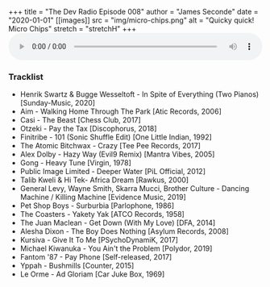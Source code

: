 +++
title = "The Dev Radio Episode 008"
author = "James Seconde"
date = "2020-01-01"
[[images]]
  src = "img/micro-chips.png"
  alt = "Quicky quick! Micro Chips"
  stretch = "stretchH"
+++
<AUDIO
    style="width:100%;"
    controls
    src="https://devtheatre.s3-eu-west-1.amazonaws.com/The+Dev+Radio+008.mp3">
    https://devtheatre.s3-eu-west-1.amazonaws.com/The+Dev+Radio+008.mp3
</AUDIO>

### Tracklist

* Henrik Swartz & Bugge Wesseltoft - In Spite of Everything (Two Pianos) [Sunday-Music, 2020]
* Aim - Walking Home Through The Park [Atic Records, 2006]
* Casi - The Beast [Chess Club, 2017]
* Otzeki - Pay the Tax [Discophorus, 2018]
* Finitribe - 101 (Sonic Shuffle Edit) [One Little Indian, 1992]
* The Atomic Bitchwax - Crazy [Tee Pee Records, 2017]
* Alex Dolby - Hazy Way (Evil9 Remix) [Mantra Vibes, 2005]
* Gong - Heavy Tune [Virgin, 1978]
* Public Image Limited - Deeper Water [PiL Official, 2012]
* Talib Kweli & Hi Tek- Africa Dream [Rawkus, 2000]
* General Levy, Wayne Smith, Skarra Mucci, Brother Culture - Dancing Machine / Killing Machine [Evidence Music, 2019]
* Pet Shop Boys - Surburbia [Parlophone, 1986]
* The Coasters - Yakety Yak [ATCO Records, 1958]
* The Juan Maclean - Get Down (With My Love) [DFA, 2014]
* Alesha Dixon - The Boy Does Nothing [Asylum Records, 2008]
* Kursiva - Give It To Me [PSychoDynamiK, 2017]
* Michael Kiwanuka - You Ain't the Problem [Polydor, 2019]
* Fantom '87 - Pay Phone [Self-released, 2017]
* Yppah - Bushmills [Counter, 2015]
* Le Orme - Ad Gloriam [Car Juke Box, 1969]